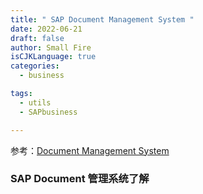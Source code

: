 ```yaml
---
title: " SAP Document Management System "
date: 2022-06-21
draft: false
author: Small Fire
isCJKLanguage: true
categories: 
  - business

tags: 
  - utils
  - SAPbusiness

---
```


参考：[Document Management System](https://blogs.sap.com/2016/06/16/document-management-system/)

### SAP Document 管理系统了解


